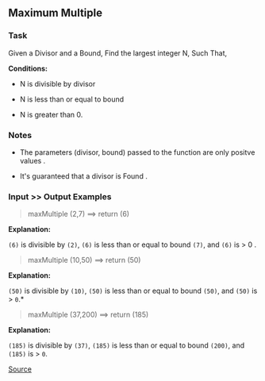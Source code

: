 ## Maximum Multiple

### Task

Given a Divisor and a Bound, Find the largest integer N, Such That,

**Conditions:**

* N is divisible by divisor

* N is less than or equal to bound

* N is greater than 0.

### Notes

* The parameters (divisor, bound) passed to the function are only positve values .

* It's guaranteed that a divisor is Found .

### Input >> Output Examples

> maxMultiple (2,7) ==> return (6)

**Explanation:**

`(6)` is divisible by `(2)`, `(6)` is less than or equal to bound `(7)`, and `(6)` is > 0 .

> maxMultiple (10,50)  ==> return (50)

**Explanation:**

`(50)` is divisible by `(10)`, `(50)` is less than or equal to bound `(50)`, and `(50)` is > `0`.*

> maxMultiple (37,200) ==> return (185)

**Explanation:**

`(185)` is divisible by `(37)`, `(185)` is less than or equal to bound `(200)`, and `(185)` is > `0`.

[Source](https://www.codewars.com/kata/5aba780a6a176b029800041c/train/python)